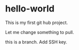 # hello-world
This is my first git hub project.
 
Let me change something to pull.

this is a branch.
Add SSH key.